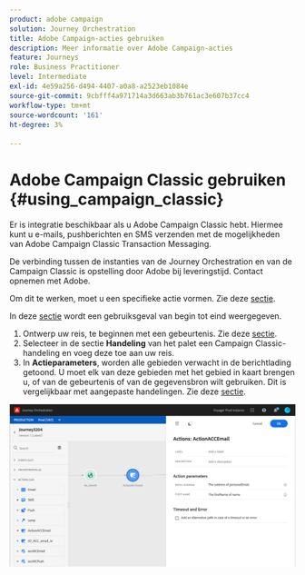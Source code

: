 ```yaml
---
product: adobe campaign
solution: Journey Orchestration
title: Adobe Campaign-acties gebruiken
description: Meer informatie over Adobe Campaign-acties
feature: Journeys
role: Business Practitioner
level: Intermediate
exl-id: 4e59a256-d494-4407-a0a8-a2523eb1084e
source-git-commit: 9cbfff4a971714a3d663ab3b761ac3e607b37cc4
workflow-type: tm+mt
source-wordcount: '161'
ht-degree: 3%

---
```


# Adobe Campaign Classic gebruiken {#using_campaign_classic}

Er is integratie beschikbaar als u Adobe Campaign Classic hebt. Hiermee kunt u e-mails, pushberichten en SMS verzenden met de mogelijkheden van Adobe Campaign Classic Transaction Messaging.

De verbinding tussen de instanties van de Journey Orchestration en van de Campaign Classic is opstelling door Adobe bij leveringstijd. Contact opnemen met Adobe.

Om dit te werken, moet u een specifieke actie vormen. Zie deze [sectie](../action/acc-action.md).

In deze [sectie](../usecase/campaign-classic-use-case.md) wordt een gebruiksgeval van begin tot eind weergegeven.

1. Ontwerp uw reis, te beginnen met een gebeurtenis. Zie deze [sectie](../building-journeys/journey.md).
1. Selecteer in de sectie **Handeling** van het palet een Campaign Classic-handeling en voeg deze toe aan uw reis.
1. In **Actieparameters**, worden alle gebieden verwacht in de berichtlading getoond. U moet elk van deze gebieden met het gebied in kaart brengen u, of van de gebeurtenis of van de gegevensbron wilt gebruiken. Dit is vergelijkbaar met aangepaste handelingen. Zie deze [sectie](../building-journeys/using-custom-actions.md).

![](../assets/accintegration2.png)
